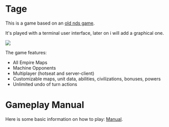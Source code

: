 # Tage

This is a game based on an [old nds game](https://en.wikipedia.org/wiki/Age_of_Empires:_The_Age_of_Kings).

It's played with a terminal user interface, later on i will add a graphical one.

![](https://github.com/jacopograndi/tage/demo.gif)

The game features:
- All Empire Maps
- Machine Opponents
- Multiplayer (hotseat and server-client)
- Customizable maps, unit data, abilities, civilizations, bonuses, powers
- Unlimited undo of turn actions

# Gameplay Manual

Here is some basic information on how to play: [Manual](./manual.md).  
